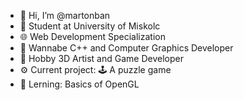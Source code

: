 - 👋 Hi, I’m @martonban
- 🏫 Student at University of Miskolc 
- 🌐 Web Development Specialization
- 🤤 Wannabe C++ and Computer Graphics Developer
- 🎨 Hobby 3D Artist and Game Developer
- ⚙️ Current project: 🕹️ A puzzle game
- 📖 Lerning: Basics of OpenGL


<!---
martonbn/martonbn is a ✨ special ✨ repository because its `README.md` (this file) appears on your GitHub profile.
You can click the Preview link to take a look at your changes.
--->

